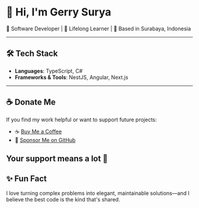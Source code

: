 # 👋 Hi, I'm Gerry Surya

🚀 Software Developer | 🧠 Lifelong Learner | 📍 Based in Surabaya, Indonesia

---

## 🛠️ Tech Stack
- **Languages**: TypeScript, C#
- **Frameworks & Tools**: NestJS, Angular, Next.js
---

## ☕ Donate Me

If you find my work helpful or want to support future projects:

- ☕ [Buy Me a Coffee](https://buymeacoffee.com/gersur)
- 💖 [Sponsor Me on GitHub](https://github.com/sponsors/gersur)


Your support means a lot 💖
---

## ✨ Fun Fact
I love turning complex problems into elegant, maintainable solutions—and I believe the best code is the kind that's shared.

